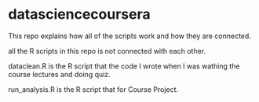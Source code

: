 datasciencecoursera
===================

This repo explains how all of the scripts work and how they are connected.  


all the R scripts in this repo is not connected with each other.

dataclean.R is the R script that the code I wrote when I was wathing the course lectures and doing quiz.

run_analysis.R is the R script that for Course Project.
